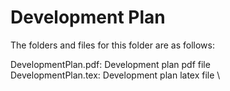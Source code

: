 # Development Plan

The folders and files for this folder are as follows:

DevelopmentPlan.pdf: Development plan pdf file \
DevelopmentPlan.tex: Development plan latex file \

